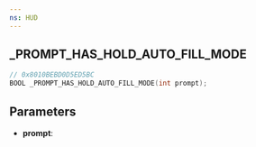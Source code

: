 ```yaml
---
ns: HUD
---
```

## _PROMPT_HAS_HOLD_AUTO_FILL_MODE

```c
// 0x8010BEBD0D5ED5BC
BOOL _PROMPT_HAS_HOLD_AUTO_FILL_MODE(int prompt);
```

## Parameters
* **prompt**:
